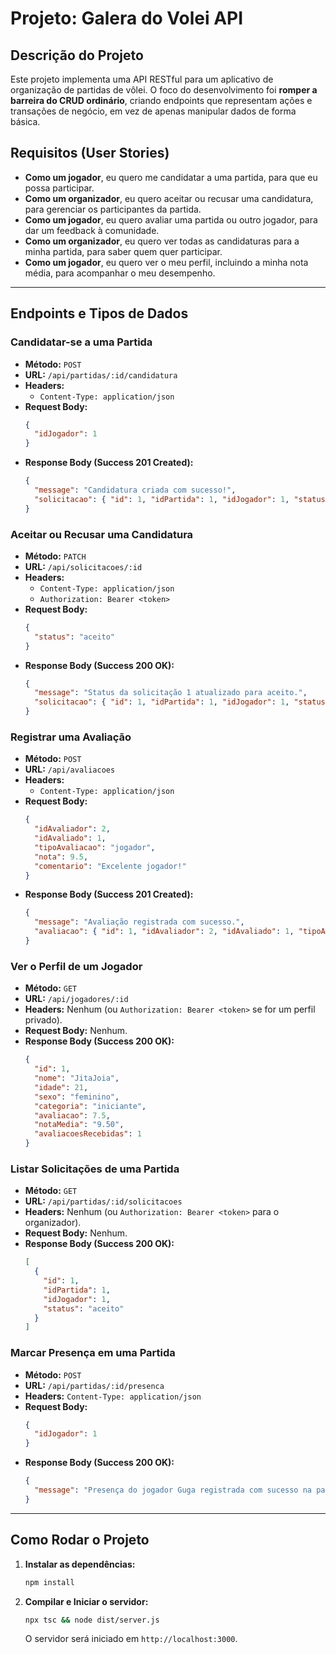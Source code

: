 # Projeto: Galera do Volei API

## Descrição do Projeto
Este projeto implementa uma API RESTful para um aplicativo de organização de partidas de vôlei. O foco do desenvolvimento foi **romper a barreira do CRUD ordinário**, criando endpoints que representam ações e transações de negócio, em vez de apenas manipular dados de forma básica.

## Requisitos (User Stories)
* **Como um jogador**, eu quero me candidatar a uma partida, para que eu possa participar.
* **Como um organizador**, eu quero aceitar ou recusar uma candidatura, para gerenciar os participantes da partida.
* **Como um jogador**, eu quero avaliar uma partida ou outro jogador, para dar um feedback à comunidade.
* **Como um organizador**, eu quero ver todas as candidaturas para a minha partida, para saber quem quer participar.
* **Como um jogador**, eu quero ver o meu perfil, incluindo a minha nota média, para acompanhar o meu desempenho.

---

## Endpoints e Tipos de Dados

### **Candidatar-se a uma Partida**
* **Método:** `POST`
* **URL:** `/api/partidas/:id/candidatura`
* **Headers:**
    * `Content-Type: application/json`
* **Request Body:**
    ```json
    {
      "idJogador": 1
    }
    ```
* **Response Body (Success 201 Created):**
    ```json
    {
      "message": "Candidatura criada com sucesso!",
      "solicitacao": { "id": 1, "idPartida": 1, "idJogador": 1, "status": "pendente" }
    }
    ```

### **Aceitar ou Recusar uma Candidatura**
* **Método:** `PATCH`
* **URL:** `/api/solicitacoes/:id`
* **Headers:**
    * `Content-Type: application/json`
    * `Authorization: Bearer <token>`
* **Request Body:**
    ```json
    {
      "status": "aceito"
    }
    ```
* **Response Body (Success 200 OK):**
    ```json
    {
      "message": "Status da solicitação 1 atualizado para aceito.",
      "solicitacao": { "id": 1, "idPartida": 1, "idJogador": 1, "status": "aceito" }
    }
    ```

### **Registrar uma Avaliação**
* **Método:** `POST`
* **URL:** `/api/avaliacoes`
* **Headers:**
    * `Content-Type: application/json`
* **Request Body:**
    ```json
    {
      "idAvaliador": 2,
      "idAvaliado": 1,
      "tipoAvaliacao": "jogador",
      "nota": 9.5,
      "comentario": "Excelente jogador!"
    }
    ```
* **Response Body (Success 201 Created):**
    ```json
    {
      "message": "Avaliação registrada com sucesso.",
      "avaliacao": { "id": 1, "idAvaliador": 2, "idAvaliado": 1, "tipoAvaliacao": "jogador", "nota": 9.5 }
    }
    ```

### **Ver o Perfil de um Jogador**
* **Método:** `GET`
* **URL:** `/api/jogadores/:id`
* **Headers:** Nenhum (ou `Authorization: Bearer <token>` se for um perfil privado).
* **Request Body:** Nenhum.
* **Response Body (Success 200 OK):**
    ```json
    {
      "id": 1,
      "nome": "JitaJoia",
      "idade": 21,
      "sexo": "feminino",
      "categoria": "iniciante",
      "avaliacao": 7.5,
      "notaMedia": "9.50",
      "avaliacoesRecebidas": 1
    }
    ```

### **Listar Solicitações de uma Partida**
* **Método:** `GET`
* **URL:** `/api/partidas/:id/solicitacoes`
* **Headers:** Nenhum (ou `Authorization: Bearer <token>` para o organizador).
* **Request Body:** Nenhum.
* **Response Body (Success 200 OK):**
    ```json
    [
      {
        "id": 1,
        "idPartida": 1,
        "idJogador": 1,
        "status": "aceito"
      }
    ]
    ```

### **Marcar Presença em uma Partida**
* **Método:** `POST`
* **URL:** `/api/partidas/:id/presenca`
* **Headers:** `Content-Type: application/json`
* **Request Body:**
    ```json
    {
      "idJogador": 1
    }
    ```
* **Response Body (Success 200 OK):**
    ```json
    {
      "message": "Presença do jogador Guga registrada com sucesso na partida 'Volei do ADS'."
    }
    ```

---


## Como Rodar o Projeto

1.  **Instalar as dependências:**
    ```bash
    npm install
    ```
2.  **Compilar e Iniciar o servidor:**
    ```bash
    npx tsc && node dist/server.js
    ```
    O servidor será iniciado em `http://localhost:3000`.
